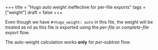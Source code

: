 +++
title = "Hugo auto weight ineffective for per-file exports"
tags = ["weight"]
draft = false
+++

Even though we have `#+hugo_weight: auto` in this file, the weight
will be treated as nil as this file is exported using the _per-file_
or _complete-file_ export flow.

The auto-weight calculation works **only** for _per-subtree_ flow.
